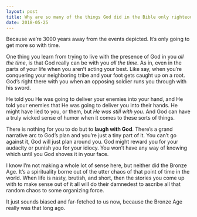 ```yaml
---
layout: post
title: Why are so many of the things God did in the Bible only righteous from a biased and far fetched point of view?
date: 2018-05-25
---
```


<p>Because we’re 3000 years away from the events depicted. It’s only going to get more so with time.</p><p>One thing you learn from trying to live with the presence of God in you <i>all the time</i>, is that God really can be with you <i>all the time</i>. As in, even in the parts of your life when you aren’t acting your best. Like say, when you’re conquering your neighboring tribe and your foot gets caught up on a root. God’s right there with you when an opposing soldier runs you through with his sword.</p><p>He told you He was going to deliver your enemies into your hand, and He told your enemies that He was going to deliver you into their hands. He might have lied to you, or them, but <i>He was still with you</i>. And God can have a truly wicked sense of humor when it comes to these sorts of things.</p><p>There is nothing for you to do but to <b>laugh with God</b>. There’s a grand narrative arc to God’s plan and you’re just a tiny part of it. You can’t go against it, God will just plan around you. God might reward you for your audacity or punish you for your idiocy. You won’t have any way of knowing which until you God shoves it in your face.</p><p>I know I’m not making a whole lot of sense here, but neither did the Bronze Age. It’s a spirituality borne out of the utter chaos of that point of time in the world. When life is nasty, brutish, and short, then the stories you come up with to make sense out of it all will do their damnedest to ascribe all that random chaos to some organizing force.</p><p>It just sounds biased and far-fetched to us now, because the Bronze Age really was that long ago.</p>
